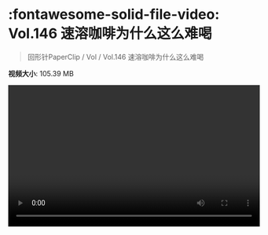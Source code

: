 # :fontawesome-solid-file-video: Vol.146 速溶咖啡为什么这么难喝

> 回形针PaperClip / Vol / Vol.146 速溶咖啡为什么这么难喝

**视频大小**: 105.39 MB

<video id="V-809caae2556914c398068e734c671782" width="512" height="288" preload="none" playsinline webkit-playsinline></video>